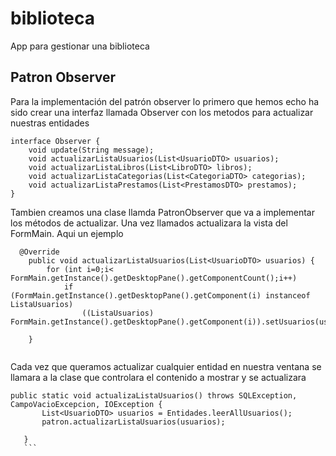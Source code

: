 # biblioteca
App para gestionar una biblioteca
## Patron Observer
Para la implementación del patrón observer lo primero que hemos echo ha sido crear una interfaz llamada Observer con los metodos para actualizar nuestras entidades

```
interface Observer {
    void update(String message);
    void actualizarListaUsuarios(List<UsuarioDTO> usuarios);
    void actualizarListaLibros(List<LibroDTO> libros);
    void actualizarListaCategorias(List<CategoriaDTO> categorias);
    void actualizarListaPrestamos(List<PrestamosDTO> prestamos);
}
```
Tambien creamos una clase llamda PatronObserver que va a implementar los métodos de actualizar. Una vez llamados actualizara la vista del FormMain. Aqui un ejemplo
```
  @Override
    public void actualizarListaUsuarios(List<UsuarioDTO> usuarios) {
        for (int i=0;i< FormMain.getInstance().getDesktopPane().getComponentCount();i++)
            if (FormMain.getInstance().getDesktopPane().getComponent(i) instanceof  ListaUsuarios)
                ((ListaUsuarios) FormMain.getInstance().getDesktopPane().getComponent(i)).setUsuarios(usuarios);

    }
    
```
Cada vez que queramos actualizar cualquier entidad en nuestra ventana se llamara a la clase que controlara el contenido a mostrar y se actualizara
 ```
 public static void actualizaListaUsuarios() throws SQLException, CampoVacioExcepcion, IOException {
        List<UsuarioDTO> usuarios = Entidades.leerAllUsuarios();
        patron.actualizarListaUsuarios(usuarios);

    }
    ```
